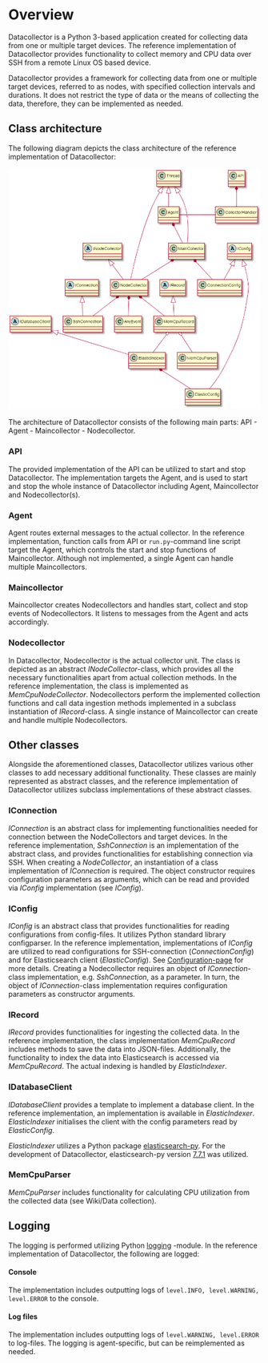 # Overview

Datacollector is a Python 3-based application created for collecting data from one or multiple target devices. 
The reference implementation of Datacollector provides functionality to collect memory and CPU data over SSH from 
a remote Linux OS based device.

Datacollector provides a framework for collecting data from one or multiple target devices, referred to as nodes, with 
specified collection intervals and durations. It does not restrict the type of data or the means of collecting the data,
therefore, they can be implemented as needed.

## Class architecture

The following diagram depicts the class architecture of the reference implementation of Datacollector:

![datacollector_diagram](images/datacollector_diagram.PNG)


The architecture of Datacollector consists of the following main parts: API - Agent - Maincollector - Nodecollector.

### API

The provided implementation of the API can be utilized to start and stop Datacollector. The implementation targets 
the Agent, and is used to start and stop the whole instance of Datacollector including Agent, Maincollector and 
Nodecollector(s).

### Agent

Agent routes external messages to the actual collector. In the reference implementation, function calls from API or 
``run.py``-command line script target the Agent, which controls the start and stop functions of Maincollector.
Although not implemented, a single Agent can handle multiple Maincollectors.

### Maincollector

Maincollector creates Nodecollectors and handles start, collect and stop events of Nodecollectors. It listens to messages
from the Agent and acts accordingly.

### Nodecollector

In Datacollector, Nodecollector is the actual collector unit. The class is depicted as an abstract 
*INodeCollector*-class, which provides all the necessary functionalities apart from actual collection methods. 
In the reference implementation, the class is implemented as *MemCpuNodeCollector*. 
Nodecollectors perform the implemented collection functions and call data ingestion methods implemented in a subclass 
instantiation of *IRecord*-class.
A single instance of Maincollector can create and handle multiple Nodecollectors.

## Other classes

Alongside the aforementioned classes, Datacollector utilizes various other classes to add necessary additional 
functionality. These classes are mainly represented as abstract classes, and the reference implementation of 
Datacollector utilizes subclass implementations of these abstract classes.

### IConnection

*IConnection* is an abstract class for implementing functionalities needed for connection between the NodeCollectors 
and target devices. In the reference implementation, *SshConnection* is an implementation of the abstract class, and 
provides functionalities for establishing connection via SSH.
When creating a *NodeCollector*, an instantiation of a class implementation  of *IConnection* is required. The object 
constructor requires configuration parameters as arguments, which can be read and provided via *IConfig* implementation 
(see *IConfig*).

### IConfig

*IConfig* is an abstract class that provides functionalities for reading configurations from config-files. It 
utilizes Python standard library configparser. 
In the reference implementation, implementations of *IConfig* are utilized to read configurations for SSH-connection 
(*ConnectionConfig*) and for Elasticsearch client (*ElasticConfig*). See [Configuration-page]() for more details.
Creating a Nodecollector requires an object of *IConnection*-class implementation, e.g. *SshConnection*, as a parameter.
In turn, the object of *IConnection*-class implementation requires configuration parameters as constructor arguments. 

### IRecord

*IRecord* provides functionalities for ingesting the collected data. In the reference implementation, the class 
implementation *MemCpuRecord* includes methods to save the data into JSON-files. Additionally, the functionality to 
index the data into Elasticsearch is accessed via *MemCpuRecord*. The actual indexing is handled by *ElasticIndexer*.

### IDatabaseClient

*IDatabaseClient* provides a template to implement a database client. In the reference implementation, an implementation
is available in *ElasticIndexer*. *ElasticIndexer* initialises the client with the config parameters read by 
*ElasticConfig*. 

*ElasticIndexer* utilizes a Python package [elasticsearch-py](https://github.com/elastic/elasticsearch-py).
For the development of Datacollector, elasticsearch-py version 
[7.7.1](https://github.com/elastic/elasticsearch-py/releases/tag/7.7.1) was utilized.

### MemCpuParser

*MemCpuParser* includes functionality for calculating CPU utilization from the collected data (see Wiki/Data collection).

## Logging

The logging is performed utilizing Python [logging](https://docs.python.org/3/library/logging.html)  -module. 
In the reference implementation of Datacollector, the following are logged:

#### Console

The implementation includes outputting logs of ``level.INFO, level.WARNING, level.ERROR`` to the console.

#### Log files

The implementation includes outputting logs of ``level.WARNING, level.ERROR`` to log-files. The logging is 
agent-specific, but can be reimplemented as needed.

